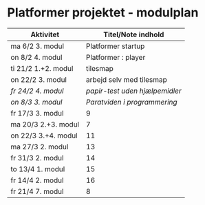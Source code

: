 # Platformer projektet - modulplan


| Aktivitet             | Titel/Note indhold            |
|-----------------------|-------------------------------|
| ma 6/2 3. modul       | Platformer startup            |
| on 8/2 4. modul       | Platformer : player           |
| ti 21/2 1.+2. modul   | tilesmap                      |
| on 22/2 3. modul      | arbejd selv med tilesmap      |
| *fr 24/2 4. modul*    | *papir-test uden hjælpemidler*|
| *on 8/3 3. modul*     | *Paratviden i programmering*  |
| fr 17/3 3. modul      | 9                             |
| ma 20/3 2.+3. modul   | 7                             |
| on 22/3 3.+4. modul   | 11                            |
| ma 27/3 2. modul      | 13                            |
| fr 31/3 2. modul      | 14                            |
| to 13/4 1. modul      | 15                            |
| fr 14/4 2. modul      | 16                            |
| fr 21/4 7. modul      | 8                             |